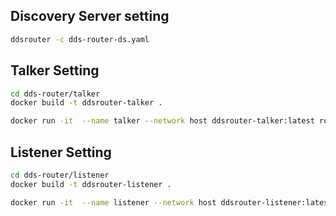 
## Discovery Server setting

```bash
ddsrouter -c dds-router-ds.yaml 
```


## Talker Setting

```bash
cd dds-router/talker
docker build -t ddsrouter-talker . 
```

```bash
docker run -it  --name talker --network host ddsrouter-talker:latest ros2 run demo_nodes_cpp talker 
```


## Listener Setting

```bash
cd dds-router/listener
docker build -t ddsrouter-listener . 
```

```bash
docker run -it  --name listener --network host ddsrouter-listener:latest ros2 run demo_nodes_cpp listener 
```

